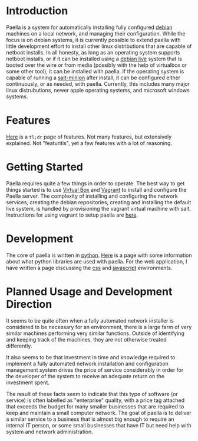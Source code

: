 # Introduction 

Paella is a system for automatically installing fully configured 
[debian](https://debian.org) machines on a local network, and managing 
their configuration.  While the focus is on debian systems, it is currently
possible to extend paella with little development effort to install other
linux distributions that are capable of netboot installs.  In all honesty, as
long as an operating system supports netboot installs, or if it can be
installed using a [debian live](http://live.debian.net) system that is
booted over the wire or from media (possibly with the help of virtualbox or
some other tool), it can be installed with paella.  If the operating system
is capable of running a [salt-minion](https://saltstack.com) after install,
it can be configured either continuously, or as needed, with paella.  Currently,
this includes many major linux distrubutions, newer apple operating systems,
and microsoft windows systems.

# Features

[Here](#pages/features) is a `tl;dr` page of features.  Not many features, but extensively
explained.  Not "featuritis", yet a few features with a lot of reasoning.

# Getting Started

Paella requires quite a few things in order to operate.  The best way to 
get things started is to use [Virtual Box](http://virtualbox.org) and 
[Vagrant](https://vagrantup.com) to install and configure the Paella 
server.  The complexity of installing and configuring the network 
services, creating the debian repositories, creating and installing 
the default live system, is handled by provisioning the vagrant virtual 
machine with salt.  Instructions for using vagrant to setup paella are 
[here](#pages/vagrant).

# Development

The core of paella is written in [python](http://python.org).
[Here](#pages/pythondev) is a page with some
information about what python libraries are used with paella.  For the
web application, I have written a page discussing the [css](#pages/cssdev)
and [javascript](#pages/jsdev) environments.

# Planned Usage and Development Direction

It seems to be quite often when a fully automated network installer is
considered to be necessary for an environment, there is a large farm
of very similar machines performing very similar functions.  Outside of
identifying and keeping track of the machines, they are not otherwise
treated differently.

It also seems to be that investment in time and knowledge required to
implement a fully automated network installation and configuration
management system drives the price of service considerably in order
for the developer of the system to receive an adequate return on the
investment spent.

The result of these facts seem to indicate that this type of software (or
service) is often labelled as "enterprise" quality, with a price tag attached
that exceeds the budget for many smaller businesses that are required to
keep and maintain a small computer network.  The goal of paella is to
deliver a similar service to a business that is almost big enough to require
an internal IT person, or some small businesses that have IT but need help
with system and network administration.



